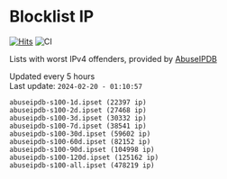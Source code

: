 # Blocklist IP

[![Hits](https://hits.seeyoufarm.com/api/count/incr/badge.svg?url=https%3A%2F%2Fgithub.com%2Fborestad%2Fblocklist-ip%2F&count_bg=%2379C83D&title_bg=%23555555&icon=&icon_color=%23E7E7E7&title=hits&edge_flat=false)](https://hits.seeyoufarm.com)  ![CI](https://img.shields.io/github/workflow/status/borestad/blocklist-ip/CI?style=flat-square)

Lists with worst IPv4 offenders, provided by [AbuseIPDB](https://www.abuseipdb.com/)

<!-- FOOTER-PLACEHOLDER -->
Updated every 5 hours<br>
Last update: `2024-02-20 - 01:10:57`
```
abuseipdb-s100-1d.ipset (22397 ip)
abuseipdb-s100-2d.ipset (27468 ip)
abuseipdb-s100-3d.ipset (30332 ip)
abuseipdb-s100-7d.ipset (38541 ip)
abuseipdb-s100-30d.ipset (59602 ip)
abuseipdb-s100-60d.ipset (82152 ip)
abuseipdb-s100-90d.ipset (104998 ip)
abuseipdb-s100-120d.ipset (125162 ip)
abuseipdb-s100-all.ipset (478219 ip)
```

